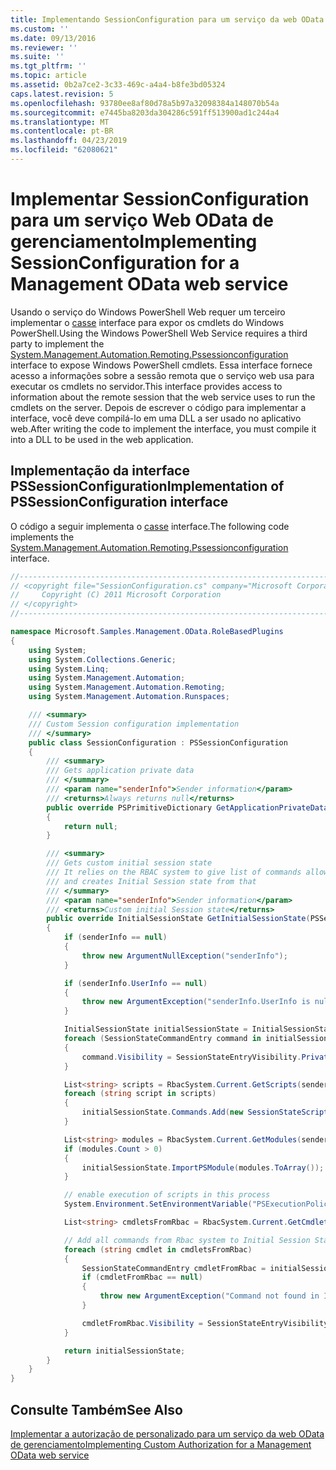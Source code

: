 ```yaml
---
title: Implementando SessionConfiguration para um serviço da web OData de gerenciamento | Microsoft Docs
ms.custom: ''
ms.date: 09/13/2016
ms.reviewer: ''
ms.suite: ''
ms.tgt_pltfrm: ''
ms.topic: article
ms.assetid: 0b2a7ce2-3c33-469c-a4a4-b8fe3bd05324
caps.latest.revision: 5
ms.openlocfilehash: 93780ee8af80d78a5b97a32098384a148070b54a
ms.sourcegitcommit: e7445ba8203da304286c591ff513900ad1c244a4
ms.translationtype: MT
ms.contentlocale: pt-BR
ms.lasthandoff: 04/23/2019
ms.locfileid: "62080621"
---
```

# <a name="implementing-sessionconfiguration-for-a-management-odata-web-service"></a><span data-ttu-id="85977-102">Implementar SessionConfiguration para um serviço Web OData de gerenciamento</span><span class="sxs-lookup"><span data-stu-id="85977-102">Implementing SessionConfiguration for a Management OData web service</span></span>

<span data-ttu-id="85977-103">Usando o serviço do Windows PowerShell Web requer um terceiro implementar o [casse](/dotnet/api/System.Management.Automation.Remoting.PSSessionConfiguration) interface para expor os cmdlets do Windows PowerShell.</span><span class="sxs-lookup"><span data-stu-id="85977-103">Using the Windows PowerShell Web Service requires a third party to implement the [System.Management.Automation.Remoting.Pssessionconfiguration](/dotnet/api/System.Management.Automation.Remoting.PSSessionConfiguration) interface to expose Windows PowerShell cmdlets.</span></span> <span data-ttu-id="85977-104">Essa interface fornece acesso a informações sobre a sessão remota que o serviço web usa para executar os cmdlets no servidor.</span><span class="sxs-lookup"><span data-stu-id="85977-104">This interface provides access to information about the remote session that the web service uses to run the cmdlets on the server.</span></span> <span data-ttu-id="85977-105">Depois de escrever o código para implementar a interface, você deve compilá-lo em uma DLL a ser usado no aplicativo web.</span><span class="sxs-lookup"><span data-stu-id="85977-105">After writing the code to implement the interface, you must compile it into a DLL to be used in the web application.</span></span>

## <a name="implementation-of-pssessionconfiguration-interface"></a><span data-ttu-id="85977-106">Implementação da interface PSSessionConfiguration</span><span class="sxs-lookup"><span data-stu-id="85977-106">Implementation of PSSessionConfiguration interface</span></span>

<span data-ttu-id="85977-107">O código a seguir implementa o [casse](/dotnet/api/System.Management.Automation.Remoting.PSSessionConfiguration) interface.</span><span class="sxs-lookup"><span data-stu-id="85977-107">The following code implements the [System.Management.Automation.Remoting.Pssessionconfiguration](/dotnet/api/System.Management.Automation.Remoting.PSSessionConfiguration) interface.</span></span>

```csharp
//-----------------------------------------------------------------------
// <copyright file="SessionConfiguration.cs" company="Microsoft Corporation">
//     Copyright (C) 2011 Microsoft Corporation
// </copyright>
//-----------------------------------------------------------------------

namespace Microsoft.Samples.Management.OData.RoleBasedPlugins
{
    using System;
    using System.Collections.Generic;
    using System.Linq;
    using System.Management.Automation;
    using System.Management.Automation.Remoting;
    using System.Management.Automation.Runspaces;

    /// <summary>
    /// Custom Session configuration implementation
    /// </summary>
    public class SessionConfiguration : PSSessionConfiguration
    {
        /// <summary>
        /// Gets application private data
        /// </summary>
        /// <param name="senderInfo">Sender information</param>
        /// <returns>Always returns null</returns>
        public override PSPrimitiveDictionary GetApplicationPrivateData(PSSenderInfo senderInfo)
        {
            return null;
        }

        /// <summary>
        /// Gets custom initial session state
        /// It relies on the RBAC system to give list of commands allowed for a user
        /// and creates Initial Session state from that
        /// </summary>
        /// <param name="senderInfo">Sender information</param>
        /// <returns>Custom initial Session state</returns>
        public override InitialSessionState GetInitialSessionState(PSSenderInfo senderInfo)
        {
            if (senderInfo == null)
            {
                throw new ArgumentNullException("senderInfo");
            }

            if (senderInfo.UserInfo == null)
            {
                throw new ArgumentException("senderInfo.UserInfo is null");
            }

            InitialSessionState initialSessionState = InitialSessionState.CreateDefault();
            foreach (SessionStateCommandEntry command in initialSessionState.Commands)
            {
                command.Visibility = SessionStateEntryVisibility.Private;
            }

            List<string> scripts = RbacSystem.Current.GetScripts(senderInfo.UserInfo);
            foreach (string script in scripts)
            {
                initialSessionState.Commands.Add(new SessionStateScriptEntry(script));
            }

            List<string> modules = RbacSystem.Current.GetModules(senderInfo.UserInfo);
            if (modules.Count > 0)
            {
                initialSessionState.ImportPSModule(modules.ToArray());
            }

            // enable execution of scripts in this process
            System.Environment.SetEnvironmentVariable("PSExecutionPolicyPreference", "unrestricted");

            List<string> cmdletsFromRbac = RbacSystem.Current.GetCmdlets(senderInfo.UserInfo);

            // Add all commands from Rbac system to Initial Session State commands
            foreach (string cmdlet in cmdletsFromRbac)
            {
                SessionStateCommandEntry cmdletFromRbac = initialSessionState.Commands.FirstOrDefault(item => string.Equals(item.Name, cmdlet, StringComparison.OrdinalIgnoreCase));
                if (cmdletFromRbac == null)
                {
                    throw new ArgumentException("Command not found in InitialSessionState " + cmdlet);
                }

                cmdletFromRbac.Visibility = SessionStateEntryVisibility.Public;
            }

            return initialSessionState;
        }
    }
}
```

## <a name="see-also"></a><span data-ttu-id="85977-108">Consulte Também</span><span class="sxs-lookup"><span data-stu-id="85977-108">See Also</span></span>

[<span data-ttu-id="85977-109">Implementar a autorização de personalizado para um serviço da web OData de gerenciamento</span><span class="sxs-lookup"><span data-stu-id="85977-109">Implementing Custom Authorization for a Management OData web service</span></span>](./implementing-custom-authorization-for-a-management-odata-web-service.md)